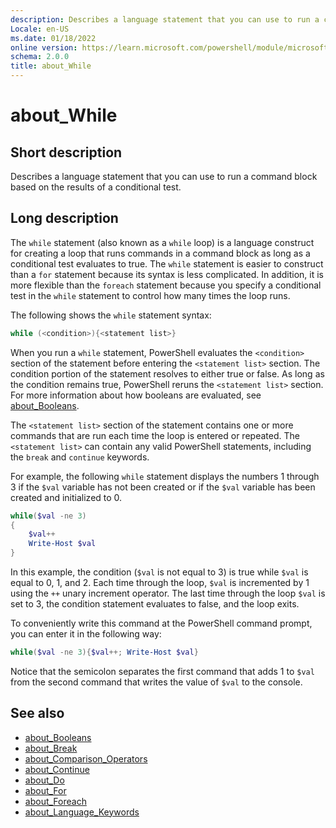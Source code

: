 ```yaml
---
description: Describes a language statement that you can use to run a command block based on the results of a conditional test.
Locale: en-US
ms.date: 01/18/2022
online version: https://learn.microsoft.com/powershell/module/microsoft.powershell.core/about/about_while?view=powershell-7.4&WT.mc_id=ps-gethelp
schema: 2.0.0
title: about_While
---
```

# about_While

## Short description

Describes a language statement that you can use to run a command block based on
the results of a conditional test.

## Long description

The `while` statement (also known as a `while` loop) is a language construct
for creating a loop that runs commands in a command block as long as a
conditional test evaluates to true. The `while` statement is easier to
construct than a `for` statement because its syntax is less complicated. In
addition, it is more flexible than the `foreach` statement because you specify
a conditional test in the `while` statement to control how many times the loop
runs.

The following shows the `while` statement syntax:

```powershell
while (<condition>){<statement list>}
```

When you run a `while` statement, PowerShell evaluates the `<condition>`
section of the statement before entering the `<statement list>` section. The
condition portion of the statement resolves to either true or false. As long as
the condition remains true, PowerShell reruns the `<statement list>` section.
For more information about how booleans are evaluated, see
[about_Booleans](about_Booleans.md).

The `<statement list>` section of the statement contains one or more commands
that are run each time the loop is entered or repeated. The `<statement list>`
can contain any valid PowerShell statements, including the `break` and
`continue` keywords.

For example, the following `while` statement displays the numbers 1 through 3
if the `$val` variable has not been created or if the `$val` variable has been
created and initialized to 0.

```powershell
while($val -ne 3)
{
    $val++
    Write-Host $val
}
```

In this example, the condition (`$val` is not equal to 3) is true while `$val`
is equal to 0, 1, and 2. Each time through the loop, `$val` is incremented by 1
using the `++` unary increment operator. The last time through the loop `$val`
is set to 3, the condition statement evaluates to false, and the loop exits.

To conveniently write this command at the PowerShell command prompt, you
can enter it in the following way:

```powershell
while($val -ne 3){$val++; Write-Host $val}
```

Notice that the semicolon separates the first command that adds 1 to `$val`
from the second command that writes the value of `$val` to the console.

## See also

- [about_Booleans](about_Booleans.md)
- [about_Break](about_Break.md)
- [about_Comparison_Operators](about_Comparison_Operators.md)
- [about_Continue](about_Continue.md)
- [about_Do](about_Do.md)
- [about_For](about_For.md)
- [about_Foreach](about_Foreach.md)
- [about_Language_Keywords](about_Language_Keywords.md)
